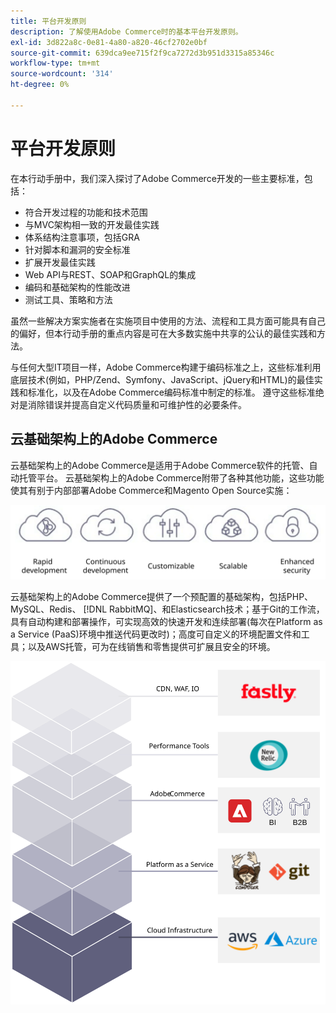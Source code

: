```yaml
---
title: 平台开发原则
description: 了解使用Adobe Commerce时的基本平台开发原则。
exl-id: 3d822a8c-0e81-4a80-a820-46cf2702e0bf
source-git-commit: 639dca9ee715f2f9ca7272d3b951d3315a85346c
workflow-type: tm+mt
source-wordcount: '314'
ht-degree: 0%

---
```


# 平台开发原则

在本行动手册中，我们深入探讨了Adobe Commerce开发的一些主要标准，包括：

- 符合开发过程的功能和技术范围
- 与MVC架构相一致的开发最佳实践
- 体系结构注意事项，包括GRA
- 针对脚本和漏洞的安全标准
- 扩展开发最佳实践
- Web API与REST、SOAP和GraphQL的集成
- 编码和基础架构的性能改进
- 测试工具、策略和方法

虽然一些解决方案实施者在实施项目中使用的方法、流程和工具方面可能具有自己的偏好，但本行动手册的重点内容是可在大多数实施中共享的公认的最佳实践和方法。

与任何大型IT项目一样，Adobe Commerce构建于编码标准之上，这些标准利用底层技术(例如，PHP/Zend、Symfony、JavaScript、jQuery和HTML)的最佳实践和标准化，以及在Adobe Commerce编码标准中制定的标准。 遵守这些标准绝对是消除错误并提高自定义代码质量和可维护性的必要条件。

## 云基础架构上的Adobe Commerce

云基础架构上的Adobe Commerce是适用于Adobe Commerce软件的托管、自动托管平台。 云基础架构上的Adobe Commerce附带了各种其他功能，这些功能使其有别于内部部署Adobe Commerce和Magento Open Source实施：

![Adobe Commerce组件infographics](../../assets/playbooks/commerce-cloud.svg)

云基础架构上的Adobe Commerce提供了一个预配置的基础架构，包括PHP、MySQL、Redis、 [!DNL RabbitMQ]、和Elasticsearch技术；基于Git的工作流，具有自动构建和部署操作，可实现高效的快速开发和连续部署(每次在Platform as a Service (PaaS)环境中推送代码更改时)；高度可自定义的环境配置文件和工具；以及AWS托管，可为在线销售和零售提供可扩展且安全的环境。

![Adobe Commerce组件infographics](../../assets/playbooks/cloud-tech-stack.svg)
